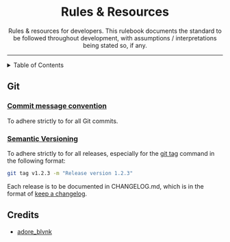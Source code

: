 <div align="center"> <!-- use align as CSS is not allowed on GitHub markdown https://github.com/orgs/community/discussions/22728 -->
  <h1>Rules & Resources</h1> <!-- Project Name -->
  <p> <!-- Description -->
    Rules & resources for developers. This rulebook documents the standard to be followed throughout development, with assumptions / interpretations being stated so, if any. 
  </p>
</div>

---

<details>
<summary>Table of Contents</summary>

- [Git](#git)
  - [Commit message convention](#commit-message-convention)
  - [Semantic Versioning](#semantic-versioning)
</details>

## Git

### [Commit message convention](https://github.com/angular/angular/blob/main/CONTRIBUTING.md#type)

To adhere strictly to for all Git commits.

### [Semantic Versioning](https://semver.org/#is-v123-a-semantic-version)

To adhere strictly to for all releases, especially for the [git tag](https://git-scm.com/docs/git-tag) command in the following format:

```bash
git tag v1.2.3 -m "Release version 1.2.3"
```

Each release is to be documented in CHANGELOG.md, which is in the format of [keep a changelog](https://keepachangelog.com/en/1.1.0).

## Credits <!-- omit in toc -->

- [adore_blvnk](https://x.com/adore_blvnk)
